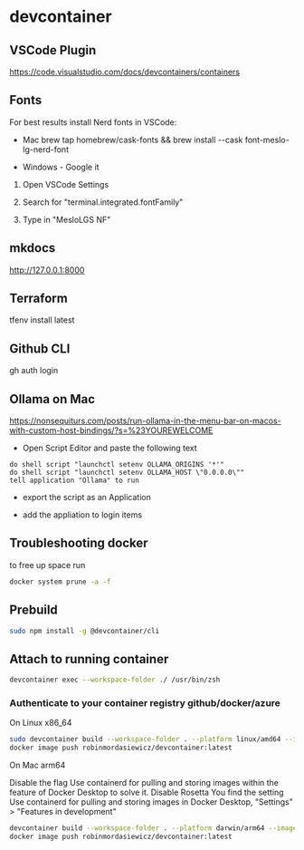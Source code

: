 # devcontainer

## VSCode Plugin

https://code.visualstudio.com/docs/devcontainers/containers

## Fonts

For best results install Nerd fonts in VSCode:

* Mac brew tap homebrew/cask-fonts && brew install --cask font-meslo-lg-nerd-font

* Windows - Google it

1. Open VSCode Settings

2. Search for "terminal.integrated.fontFamily"

3. Type in "MesloLGS NF"

## mkdocs

http://127.0.0.1:8000

## Terraform

tfenv install latest

## Github CLI

gh auth login

## Ollama on Mac

https://nonsequiturs.com/posts/run-ollama-in-the-menu-bar-on-macos-with-custom-host-bindings/?s=%23YOUREWELCOME

* Open Script Editor and paste the following text

```
do shell script "launchctl setenv OLLAMA_ORIGINS '*'"
do shell script "launchctl setenv OLLAMA_HOST \"0.0.0.0\""
tell application "Ollama" to run
```

* export the script as an Application

* add the appliation to login items

## Troubleshooting docker

to free up space run

```bash
docker system prune -a -f
```

## Prebuild

```bash
sudo npm install -g @devcontainer/cli
```

## Attach to running container

```bash
devcontainer exec --workspace-folder ./ /usr/bin/zsh
```

### Authenticate to your container registry github/docker/azure

On Linux x86_64

```bash
sudo devcontainer build --workspace-folder . --platform linux/amd64 --image-name docker.io/robinmordasiewicz/devcontainer:latest
docker image push robinmordasiewicz/devcontainer:latest
```

On Mac arm64

Disable the flag Use containerd for pulling and storing images within the feature of Docker Desktop to solve it.
Disable Rosetta
You find the setting Use containerd for pulling and storing images in Docker Desktop, "Settings" > "Features in development"

```bash
devcontainer build --workspace-folder . --platform darwin/arm64 --image-name docker.io/robinmordasiewicz/devcontainer:latest
docker image push robinmordasiewicz/devcontainer:latest
```

